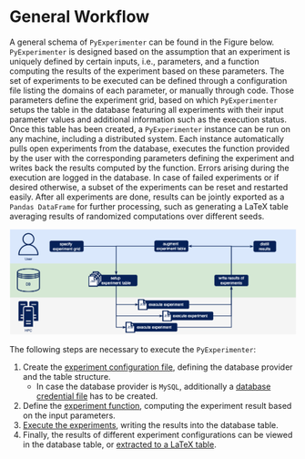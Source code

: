# General Workflow

A general schema of `PyExperimenter` can be found in the Figure below.
`PyExperimenter` is designed based on the assumption that an experiment is uniquely defined by certain inputs, i.e., parameters, and a function computing the results of the experiment based on these parameters.
The set of experiments to be executed can be defined through a configuration file listing the domains of each parameter, or manually through code.
Those parameters define the experiment grid, based on which `PyExperimenter` setups the table in the database featuring all experiments with their input parameter values and additional information such as the execution status.
Once this table has been created, a `PyExperimenter` instance can be run on any machine, including a distributed system.
Each instance automatically pulls open experiments from the database, executes the function provided by the user with the corresponding parameters defining the experiment and writes back the results computed by the function.
Errors arising during the execution are logged in the database.
In case of failed experiments or if desired otherwise, a subset of the experiments can be reset and restarted easily.
After all experiments are done, results can be jointly exported as a `Pandas DataFrame` for further processing, such as generating a LaTeX table averaging results of randomized computations over different seeds.

![General schema of `PyExperimenter`.][workflow]

The following steps are necessary to execute the `PyExperimenter`:

1. Create the [experiment configuration file](usage.html#experiment-configuration-file), defining the database provider and the table structure.
    - In case the database provider is `MySQL`, additionally a [database credential file](usage.html#database-credential-file) has to be created.
2. Define the [experiment function](usage.html#defining-the-experiment-function), computing the experiment result based on the input parameters.
3. [Execute the experiments](usage.html#executing-the-pyexperimenter), writing the results into the database table.
4. Finally, the results of different experiment configurations can be viewed in the database table, or [extracted to a LaTeX table](usage.html#obtain-results).

[workflow]: _static/workflow.png
